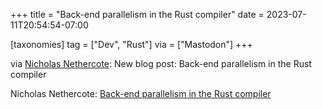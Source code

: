 +++
title = "Back-end parallelism in the Rust compiler"
date = 2023-07-11T20:54:54-07:00

[taxonomies]
tag = ["Dev", "Rust"]
via = ["Mastodon"]
+++

via [Nicholas Nethercote](https://mas.to/@nnethercote/110692772692050952): New blog post: Back-end parallelism in the Rust compiler

<!-- more -->

Nicholas Nethercote: [Back-end parallelism in the Rust compiler](https://nnethercote.github.io/2023/07/11/back-end-parallelism-in-the-rust-compiler.html)
